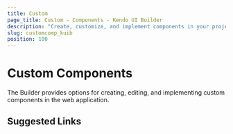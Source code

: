 ```yaml
---
title: Custom
page_title: Custom - Components - Kendo UI Builder
description: "Create, customize, and implement components in your project when working with the Kendo UI Builder tool for creating and managing Angular and AngularJS-based web applications."
slug: customcomp_kuib
position: 100
---
```


# Custom Components

The Builder provides options for creating, editing, and implementing custom components in the web application. 

## Suggested Links

